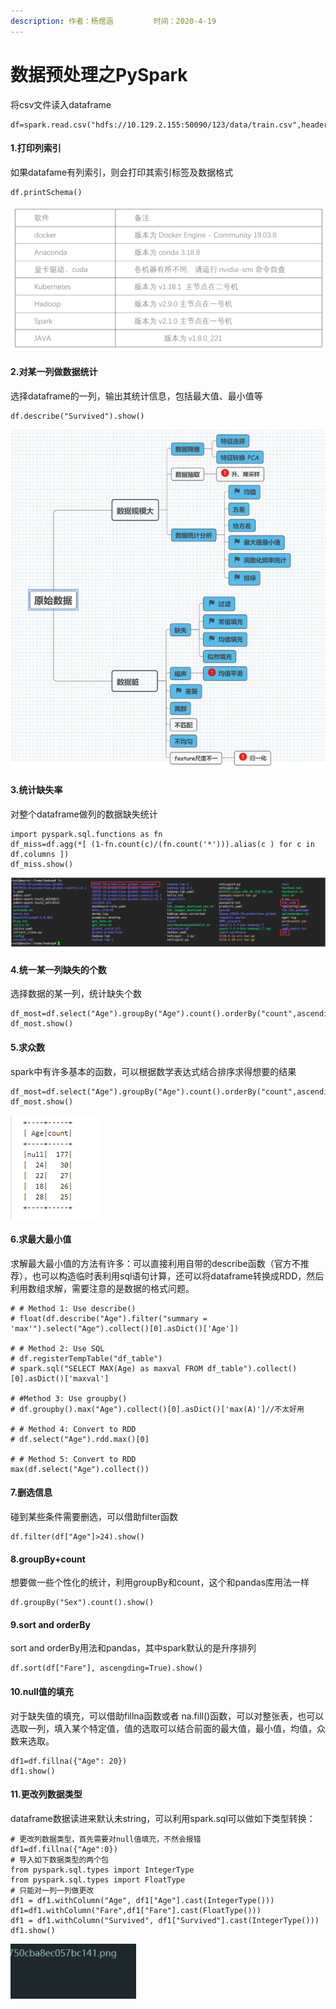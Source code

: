 ```yaml
---
description: 作者：杨煜涵         时间：2020-4-19
---
```


# 数据预处理之PySpark

将csv文件读入dataframe

```text
df=spark.read.csv("hdfs://10.129.2.155:50090/123/data/train.csv",header=True)
```

#### **1.打印列索引** 

如果datafame有列索引，则会打印其索引标签及数据格式

```text
df.printSchema()
```

![](../.gitbook/assets/image.png)



#### **2.对某一列做数据统计**

选择dataframe的一列，输出其统计信息，包括最大值、最小值等

```text
df.describe("Survived").show()
```

![](../.gitbook/assets/image%20%288%29.png)

#### **3.统计缺失率**

对整个dataframe做列的数据缺失统计

```text
import pyspark.sql.functions as fn 
df_miss=df.agg(*[ (1-fn.count(c)/(fn.count('*'))).alias(c ) for c in df.columns ]) 
df_miss.show()
```

![](../.gitbook/assets/image%20%2817%29.png)

#### **4.统一某一列缺失的个数**

选择数据的某一列，统计缺失个数

```text
df_most=df.select("Age").groupBy("Age").count().orderBy("count",ascending=False)
df_most.show()
```

#### **5.求众数**

spark中有许多基本的函数，可以根据数学表达式结合排序求得想要的结果

```text
df_most=df.select("Age").groupBy("Age").count().orderBy("count",ascending=False) 
df_most.show()
```

![](../.gitbook/assets/image%20%283%29.png)

#### **6.求最大最小值**

求解最大最小值的方法有许多：可以直接利用自带的describe函数（官方不推荐），也可以构造临时表利用sql语句计算，还可以将dataframe转换成RDD，然后利用数组求解，需要注意的是数据的格式问题。

```text
# # Method 1: Use describe()
# float(df.describe("Age").filter("summary = 'max'").select("Age").collect()[0].asDict()['Age'])

# # Method 2: Use SQL
# df.registerTempTable("df_table")
# spark.sql("SELECT MAX(Age) as maxval FROM df_table").collect()[0].asDict()['maxval']

# #Method 3: Use groupby()
# df.groupby().max("Age").collect()[0].asDict()['max(A)']//不太好用

# # Method 4: Convert to RDD
# df.select("Age").rdd.max()[0]

# # Method 5: Convert to RDD
max(df.select("Age").collect())
```

#### **7.删选信息**

碰到某些条件需要删选，可以借助filter函数

```text
df.filter(df["Age"]>24).show()
```

#### **8.groupBy+count**

想要做一些个性化的统计，利用groupBy和count，这个和pandas库用法一样

```text
df.groupBy("Sex").count().show()
```

#### **9.sort and orderBy**

sort and orderBy用法和pandas，其中spark默认的是升序排列

```text
df.sort(df["Fare"], ascengding=True).show()
```

#### **10.null值的填充**

对于缺失值的填充，可以借助fillna函数或者 na.fill\(\)函数，可以对整张表，也可以选取一列，填入某个特定值，值的选取可以结合前面的最大值，最小值，均值，众数来选取。

```text
df1=df.fillna({"Age": 20})
df1.show()
```

#### 11.更改列数据类型

dataframe数据读进来默认未string，可以利用spark.sql可以做如下类型转换：

```text
# 更改列数据类型，首先需要对null值填充，不然会报错
df1=df.fillna({"Age":0})
# 导入如下数据类型的两个包
from pyspark.sql.types import IntegerType
from pyspark.sql.types import FloatType
# 只能对一列一列做更改
df1 = df1.withColumn("Age", df1["Age"].cast(IntegerType()))
df1=df1.withColumn("Fare",df1["Fare"].cast(FloatType()))
df1 = df1.withColumn("Survived", df1["Survived"].cast(IntegerType()))
df1.show()
```

![](../.gitbook/assets/image%20%287%29.png)

